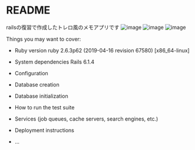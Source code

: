 # README
railsの復習で作成したトレロ風のメモアプリです
![image](https://user-images.githubusercontent.com/76615633/126155441-196a68a8-90d3-4bfc-81b3-0e9ddcf04973.png)
![image](https://user-images.githubusercontent.com/76615633/126155463-467692f3-d04f-4fa8-ac6e-50c509ca631c.png)
![image](https://user-images.githubusercontent.com/76615633/126155526-40ed5713-0f5e-40c3-adfb-8292b7c81b68.png)

Things you may want to cover:

* Ruby version
ruby 2.6.3p62 (2019-04-16 revision 67580) [x86_64-linux]

* System dependencies
Rails 6.1.4

* Configuration

* Database creation

* Database initialization

* How to run the test suite

* Services (job queues, cache servers, search engines, etc.)

* Deployment instructions

* ...
